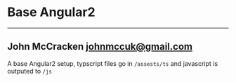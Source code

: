 # Base Angular2
---
John McCracken
johnmccuk@gmail.com
---
A base Angular2 setup, typscript files go in `/assests/ts` and javascript is outputed to `/js`